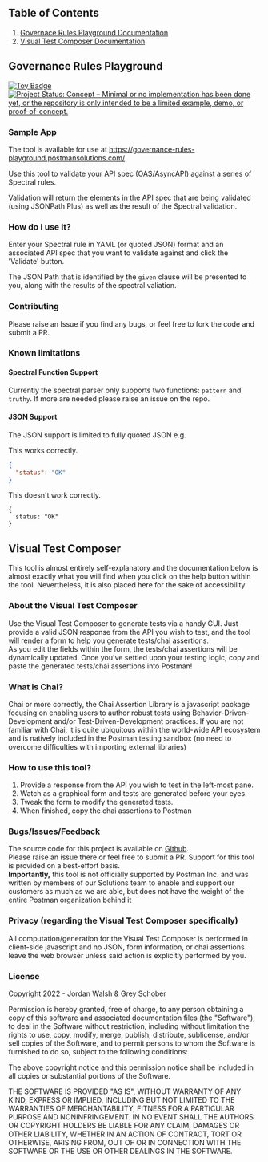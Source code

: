 ## Table of Contents
1. <a href="https://github.com/postman-solutions-eng/governance-rules-playground#governance-rules-playground">Governace Rules Playground Documentation</a>
2. <a href="https://github.com/postman-solutions-eng/governance-rules-playground#visual-test-composer">Visual Test Composer Documentation</a>

## Governance Rules Playground

<a href="https://project-types.github.io/#toy">
  <img src="https://img.shields.io/badge/project%20type-toy-blue" alt="Toy Badge"/>
</a> <a href="https://www.repostatus.org/#concept"><img src="https://www.repostatus.org/badges/latest/concept.svg" alt="Project Status: Concept – Minimal or no implementation has been done yet, or the repository is only intended to be a limited example, demo, or proof-of-concept." /></a>

### Sample App
The tool is available for use at https://governance-rules-playground.postmansolutions.com/

Use this tool to validate your API spec (OAS/AsyncAPI) against a series of Spectral rules.

Validation will return the elements in the API spec that are being validated (using JSONPath Plus) as well as the result of the Spectral validation.

### How do I use it?

Enter your Spectral rule in YAML (or quoted JSON) format and an associated API spec that you want to validate against and click the 'Validate' button.

The JSON Path that is identified by the `given` clause will be presented to you, along with the results of the spectral valiation.

### Contributing

Please raise an Issue if you find any bugs, or feel free to fork the code and submit a PR.

### Known limitations

#### Spectral Function Support
Currently the spectral parser only supports two functions: `pattern` and `truthy`.  If more are needed please raise an issue on the repo.

#### JSON Support
The JSON support is limited to fully quoted JSON e.g.

This works correctly.
```json
{
  "status": "OK"
}
```

This doesn't work correctly.
```
{
  status: "OK"
}
```
## Visual Test Composer
This tool is almost entirely self-explanatory and the documentation below is almost exactly what you will find when you click 
on the help button within the tool.  Nevertheless, it is also placed here for the sake of accessibility

### About the Visual Test Composer
Use the Visual Test Composer to generate tests via a handy GUI.  Just provide a valid JSON
response from the API you wish to test, and the tool will render a form to help you generate tests/chai assertions.  
As you edit the fields within the form, the tests/chai assertions will be dynamically updated.  Once you've settled upon
your testing logic, copy and paste the generated tests/chai assertions into Postman!

### What is Chai?
Chai or more correctly, the Chai Assertion Library is a javascript package focusing on enabling users to author
robust tests using Behavior-Driven-Development and/or Test-Driven-Development practices.  If you are not familiar
with Chai, it is quite ubiquitous within the world-wide API ecosystem and is natively included in the Postman testing
sandbox (no need to overcome difficulties with importing external libraries)

### How to use this tool?
1. Provide a response from the API you wish to test in the left-most pane.
2.  Watch as a graphical form and tests are generated before your eyes.
3.  Tweak the form to modify the generated tests.
4.  When finished, copy the chai assertions to Postman
        
### Bugs/Issues/Feedback
The source code for this project is available on
<a href='https://github.com/postman-solutions-eng/governance-rules-playground/issues' target='_blank'>Github</a>.  
Please raise an issue there or feel free to submit a PR.  Support for this tool is provided on a best-effort basis.  
**Importantly,** this tool is not officially supported by Postman Inc. and was written by members of our Solutions 
team to enable and support our customers as much as we are able, but does not have the weight of the entire Postman 
organization behind it

### Privacy (regarding the Visual Test Composer specifically)
All computation/generation for the Visual Test Composer is performed in client-side javascript and no JSON, form 
information, or chai assertions leave the web browser unless said action is explicitly performed by you.

### License

Copyright 2022 - Jordan Walsh & Grey Schober

Permission is hereby granted, free of charge, to any person obtaining a copy of this software and associated documentation files (the "Software"), to deal in the Software without restriction, including without limitation the rights to use, copy, modify, merge, publish, distribute, sublicense, and/or sell copies of the Software, and to permit persons to whom the Software is furnished to do so, subject to the following conditions:

The above copyright notice and this permission notice shall be included in all copies or substantial portions of the Software.

THE SOFTWARE IS PROVIDED "AS IS", WITHOUT WARRANTY OF ANY KIND, EXPRESS OR IMPLIED, INCLUDING BUT NOT LIMITED TO THE WARRANTIES OF MERCHANTABILITY, FITNESS FOR A PARTICULAR PURPOSE AND NONINFRINGEMENT. IN NO EVENT SHALL THE AUTHORS OR COPYRIGHT HOLDERS BE LIABLE FOR ANY CLAIM, DAMAGES OR OTHER LIABILITY, WHETHER IN AN ACTION OF CONTRACT, TORT OR OTHERWISE, ARISING FROM, OUT OF OR IN CONNECTION WITH THE SOFTWARE OR THE USE OR OTHER DEALINGS IN THE SOFTWARE.
